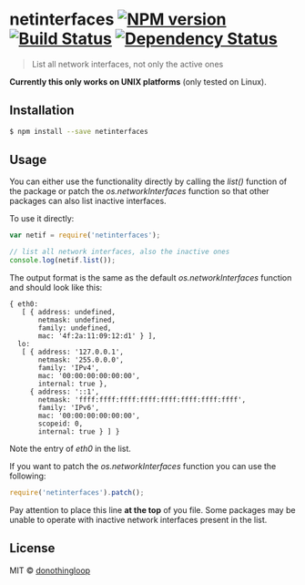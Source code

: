 # netinterfaces [![NPM version][npm-image]][npm-url] [![Build Status][travis-image]][travis-url] [![Dependency Status][daviddm-image]][daviddm-url]
> List all network interfaces, not only the active ones

**Currently this only works on UNIX platforms** (only tested on Linux).

## Installation

```sh
$ npm install --save netinterfaces
```

## Usage

You can either use the functionality directly by calling the *list()* function of the package
or patch the *os.networkInterfaces* function so that other packages can also list inactive interfaces.

To use it directly:
```js
var netif = require('netinterfaces');

// list all network interfaces, also the inactive ones
console.log(netif.list());
```

The output format is the same as the default *os.networkInterfaces* function and should look like this:
```
{ eth0: 
   [ { address: undefined,
       netmask: undefined,
       family: undefined,
       mac: '4f:2a:11:09:12:d1' } ],
  lo: 
   [ { address: '127.0.0.1',
       netmask: '255.0.0.0',
       family: 'IPv4',
       mac: '00:00:00:00:00:00',
       internal: true },
     { address: '::1',
       netmask: 'ffff:ffff:ffff:ffff:ffff:ffff:ffff:ffff',
       family: 'IPv6',
       mac: '00:00:00:00:00:00',
       scopeid: 0,
       internal: true } ] }
```

Note the entry of *eth0* in the list.

If you want to patch the *os.networkInterfaces* function you can use the following:
```js
require('netinterfaces').patch();
```

Pay attention to place this line **at the top** of you file.
Some packages may be unable to operate with inactive network interfaces present in the list. 
## License

MIT © [donothingloop](blog.wq.lc)


[npm-image]: https://badge.fury.io/js/netinterfaces.svg
[npm-url]: https://npmjs.org/package/netinterfaces
[travis-image]: https://travis-ci.org/donothingloop/netinterfaces.svg?branch=master
[travis-url]: https://travis-ci.org/donothingloop/netinterfaces
[daviddm-image]: https://david-dm.org/donothingloop/netinterfaces.svg?theme=shields.io
[daviddm-url]: https://david-dm.org/donothingloop/netinterfaces
